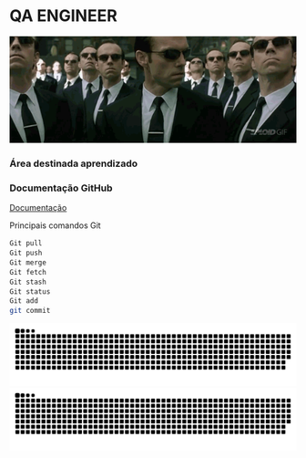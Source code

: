 # QA ENGINEER

![Alt text](./imagens/matrix.gif "O futuro se faz agora")


### Área destinada aprendizado 

### Documentação GitHub
<p align="left">
  <a href="https://docs.github.com/pt/get-started/using-git/pushing-commits-to-a-remote-repository">Documentação</a>
</p>
 
 Principais comandos Git
```bash
Git pull
Git push
Git merge
Git fetch
Git stash
Git status
Git add
git commit
```
![github contribution grid snake animation](https://raw.githubusercontent.com/platane/platane/output/github-contribution-grid-snake-dark.svg#gh-dark-mode-only)![github contribution grid snake animation](https://raw.githubusercontent.com/platane/platane/output/github-contribution-grid-snake.svg#gh-light-mode-only)
